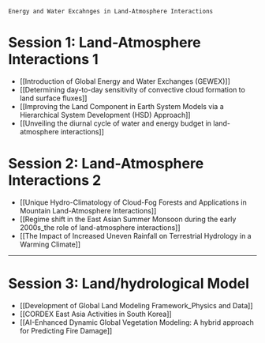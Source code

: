 ```ad-note
Energy and Water Excahnges in Land-Atmosphere Interactions
```
# Session 1: Land-Atmosphere Interactions 1
- [[Introduction of Global Energy and Water Exchanges (GEWEX)]]
- [[Determining day-to-day sensitivity of convective cloud formation to land surface fluxes]]
- [[Improving the Land Component in Earth System Models via a Hierarchical System Development (HSD) Approach]]
- [[Unveiling the diurnal cycle of water and energy budget in land-atmosphere interactions]]
# Session 2: Land-Atmosphere Interactions 2
- [[Unique Hydro-Climatology of Cloud-Fog Forests and Applications in Mountain Land-Atmosphere Interactions]]
- [[Regime shift in the East Asian Summer Monsoon during the early 2000s_the role of land-atmosphere interactions]]
- [[The Impact of Increased Uneven Rainfall on Terrestrial Hydrology in a Warming Climate]]
---
# Session 3: Land/hydrological Model
- [[Development of Global Land Modeling Framework_Physics and Data]]
- [[CORDEX East Asia Activities in South Korea]]
- [[AI-Enhanced Dynamic Global Vegetation Modeling: A hybrid approach for Predicting Fire Damage]]